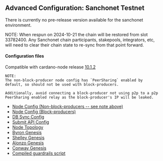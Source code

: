 ## Advanced Configuration: Sanchonet Testnet

There is currently no pre-release version available for the sanchonet environment.

NOTE: When respun on 2024-10-21 the chain will be restored from slot 33782400.
Any Sanchonet chain participants, stakepools, integrators, etc, will need to
clear their chain state to re-sync from that point forward.

#### Configuration files

Compatible with cardano-node release [10.1.2](https://github.com/IntersectMBO/cardano-node/releases/tag/10.1.2)

```
NOTE:
The non-block-producer node config has `PeerSharing` enabled by
default, so should not be used with block-producers.

Additionally, avoid connecting a block-producer not using p2p to a p2p
PeerSharing enabled relay as the block-producer's IP will be leaked.
```

- [Node Config (Non-block-producers -- see note above)](environments-pre/sanchonet/config.json)
- [Node Config (Block-producers)](environments-pre/sanchonet/config-bp.json)
- [DB Sync Config](environments-pre/sanchonet/db-sync-config.json)
- [Submit API Config](environments-pre/sanchonet/submit-api-config.json)
- [Node Topology](environments-pre/sanchonet/topology.json)
- [Byron Genesis](environments-pre/sanchonet/byron-genesis.json)
- [Shelley Genesis](environments-pre/sanchonet/shelley-genesis.json)
- [Alonzo Genesis](environments-pre/sanchonet/alonzo-genesis.json)
- [Conway Genesis](environments-pre/sanchonet/conway-genesis.json)
- [Compiled guardrails script](environments-pre/sanchonet/guardrails-script.plutus)
